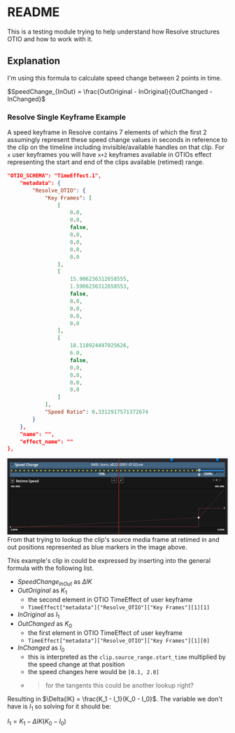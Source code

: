 # README

This is a testing module trying to help understand how Resolve structures OTIO and how to work with it.

## Explanation 
I'm using this formula to calculate speed change between 2 points in time.

$SpeedChange_{InOut} = \frac{OutOriginal - InOriginal}{OutChanged - InChanged}$

### Resolve Single Keyframe Example
A speed keyframe in Resolve contains 7 elements of which the first 2 assumingly represent these speed change values in seconds in reference to the clip on the timeline including invisible/available handles on that clip.
For `x` user keyframes you will have `x+2` keyframes available in OTIOs effect representing the start and end of the clips available (retimed) range.
```json
"OTIO_SCHEMA": "TimeEffect.1",
    "metadata": {
        "Resolve_OTIO": {
            "Key Frames": [
                [
                    0.0,
                    0.0,
                    false,
                    0.0,
                    0.0,
                    0.0,
                    0.0
                ],
                [
                    15.906236312658555,
                    1.5906236312658553,
                    false,
                    0.0,
                    0.0,
                    0.0,
                    0.0
                ],
                [
                    18.110924497025626,
                    6.0,
                    false,
                    0.0,
                    0.0,
                    0.0,
                    0.0
                ]
            ],
            "Speed Ratio": 0.3312917571372674
        }
    },
    "name": "",
    "effect_name": ""
},
```
![images/simple_clip_retime.png](images/simple_clip_retime.png)
From that trying to lookup the clip's source media frame at retimed in and out positions represented as blue markers in the image above.

This example's clip in could be expressed by inserting into the general formula with the following list.
- $SpeedChange_{InOut}$ as $\Delta{IK}$
- $OutOriginal$ as $K_1$
    - the second element in OTIO TimeEffect of user keyframe
    - `TimeEffect["metadata"]["Resolve_OTIO"]["Key Frames"][1][1]`
- $InOriginal$ as $I_1$
- $OutChanged$ as $K_0$
    - the first element in OTIO TimeEffect of user keyframe 
    - `TimeEffect["metadata"]["Resolve_OTIO"]["Key Frames"][1][0]`
- $InChanged$ as $I_0$
    - this is interpreted as the `clip.source_range.start_time` multiplied by the speed change at that position
    - the speed changes here would be `[0.1, 2.0]`
    - > for the tangents this could be another lookup right?

Resulting in $\Delta{IK} = \frac{K_1 - I_1}{K_0 - I_0}$.
The variable we don't have is $I_1$ so solving for it should be:

$I_1 = K_1 - \Delta{IK}(K_0-I_0)$



